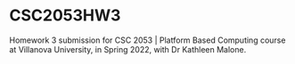 # CSC2053HW3
Homework 3 submission for CSC 2053 | Platform Based Computing course at Villanova University, in Spring 2022, with Dr Kathleen Malone.
